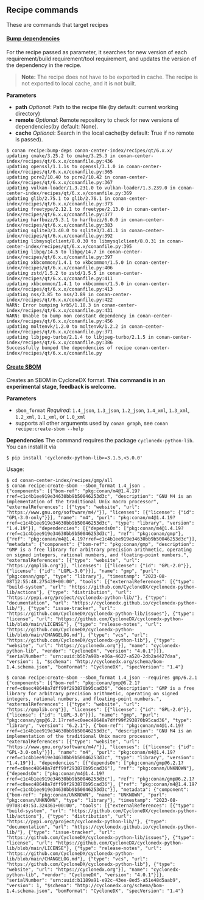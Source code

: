 ## Recipe commands
These are commands that target recipes


#### [Bump dependencies](cmd_bump_deps.py)

For the recipe passed as parameter, it searches for new version of each requirement/build requirement/tool requirement, and updates the version of the dependency in the recipe.

> **Note:** The recipe does not have to be exported in cache.
> The recipe is not exported to local cache, and it is not built.

**Parameters**
- **path** _Optional_: Path to the recipe file (by default: current working directory)
- **remote** _Optional_: Remote repository to check for new versions of dependencies(by default: None).
- **cache** _Optional_: Search in the local cache(by default: True if no remote is passed).

```
$ conan recipe:bump-deps conan-center-index/recipes/qt/6.x.x/
updating cmake/3.25.2 to cmake/3.25.3 in conan-center-index/recipes/qt/6.x.x/conanfile.py:436
updating openssl/1.1.1s to openssl/3.1.0 in conan-center-index/recipes/qt/6.x.x/conanfile.py:365
updating pcre2/10.40 to pcre2/10.42 in conan-center-index/recipes/qt/6.x.x/conanfile.py:367
updating vulkan-loader/1.3.231.0 to vulkan-loader/1.3.239.0 in conan-center-index/recipes/qt/6.x.x/conanfile.py:369
updating glib/2.75.1 to glib/2.76.1 in conan-center-index/recipes/qt/6.x.x/conanfile.py:373
updating freetype/2.12.1 to freetype/2.13.0 in conan-center-index/recipes/qt/6.x.x/conanfile.py:377
updating harfbuzz/5.3.1 to harfbuzz/6.0.0 in conan-center-index/recipes/qt/6.x.x/conanfile.py:383
updating sqlite3/3.40.0 to sqlite3/3.41.1 in conan-center-index/recipes/qt/6.x.x/conanfile.py:392
updating libmysqlclient/8.0.30 to libmysqlclient/8.0.31 in conan-center-index/recipes/qt/6.x.x/conanfile.py:395
updating libpq/14.5 to libpq/14.7 in conan-center-index/recipes/qt/6.x.x/conanfile.py:397
updating xkbcommon/1.4.1 to xkbcommon/1.5.0 in conan-center-index/recipes/qt/6.x.x/conanfile.py:406
updating zstd/1.5.2 to zstd/1.5.5 in conan-center-index/recipes/qt/6.x.x/conanfile.py:411
updating xkbcommon/1.4.1 to xkbcommon/1.5.0 in conan-center-index/recipes/qt/6.x.x/conanfile.py:413
updating nss/3.85 to nss/3.89 in conan-center-index/recipes/qt/6.x.x/conanfile.py:422
WARN: Error bumping krb5/1.18.3 in conan-center-index/recipes/qt/6.x.x/conanfile.py:431
WARN: Unable to bump non constant dependency in conan-center-index/recipes/qt/6.x.x/conanfile.py:456
updating moltenvk/1.2.0 to moltenvk/1.2.2 in conan-center-index/recipes/qt/6.x.x/conanfile.py:371
updating libjpeg-turbo/2.1.4 to libjpeg-turbo/2.1.5 in conan-center-index/recipes/qt/6.x.x/conanfile.py:386
Successfully bumped the dependencies of recipe conan-center-index/recipes/qt/6.x.x/conanfile.py
```

#### [Create SBOM](cmd_create_sbom.py)

Creates an SBOM in CycloneDX format.
**This command is in an experimental stage, feedback is welcome.**

**Parameters**
* `sbom_format` _Required_:  `1.4_json`, `1.3_json`, `1.2_json`, `1.4_xml`, `1.3_xml`, `1.2_xml`, `1.1_xml`, or `1.0_xml`
* supports all other arguments used by `conan graph`, see `conan recipe:create-sbom --help`

**Dependencies**
The command requires the package `cyclonedx-python-lib`.
You can install it via
<!-- keep in sync with the error message that asks for requirements/dependencies in `cmd_create_sbom.py` -->
```shellSession
$ pip install 'cyclonedx-python-lib>=3.1.5,<5.0.0'
```

Usage:

```shellSession
$ cd conan-center-index/recipes/gmp/all
$ conan recipe:create-sbom --sbom_format 1.4_json .
{"components": [{"bom-ref": "pkg:conan/m4@1.4.19?rref=c1c4b1ee919e34630bb9b50046253d3c", "description": "GNU M4 is an implementation of the traditional Unix macro processor", "externalReferences": [{"type": "website", "url": "https://www.gnu.org/software/m4/"}], "licenses": [{"license": {"id": "GPL-3.0-only"}}], "name": "m4", "purl": "pkg:conan/m4@1.4.19?rref=c1c4b1ee919e34630bb9b50046253d3c", "type": "library", "version": "1.4.19"}], "dependencies": [{"dependsOn": ["pkg:conan/m4@1.4.19?rref=c1c4b1ee919e34630bb9b50046253d3c"], "ref": "pkg:conan/gmp"}, {"ref": "pkg:conan/m4@1.4.19?rref=c1c4b1ee919e34630bb9b50046253d3c"}], "metadata": {"component": {"bom-ref": "pkg:conan/gmp", "description": "GMP is a free library for arbitrary precision arithmetic, operating on signed integers, rational numbers, and floating-point numbers.", "externalReferences": [{"type": "website", "url": "https://gmplib.org"}], "licenses": [{"license": {"id": "GPL-2.0"}}, {"license": {"id": "LGPL-3.0"}}], "name": "gmp", "purl": "pkg:conan/gmp", "type": "library"}, "timestamp": "2023-08-08T12:55:48.275439+00:00", "tools": [{"externalReferences": [{"type": "build-system", "url": "https://github.com/CycloneDX/cyclonedx-python-lib/actions"}, {"type": "distribution", "url": "https://pypi.org/project/cyclonedx-python-lib/"}, {"type": "documentation", "url": "https://cyclonedx.github.io/cyclonedx-python-lib/"}, {"type": "issue-tracker", "url": "https://github.com/CycloneDX/cyclonedx-python-lib/issues"}, {"type": "license", "url": "https://github.com/CycloneDX/cyclonedx-python-lib/blob/main/LICENSE"}, {"type": "release-notes", "url": "https://github.com/CycloneDX/cyclonedx-python-lib/blob/main/CHANGELOG.md"}, {"type": "vcs", "url": "https://github.com/CycloneDX/cyclonedx-python-lib"}, {"type": "website", "url": "https://cyclonedx.org"}], "name": "cyclonedx-python-lib", "vendor": "CycloneDX", "version": "4.0.1"}]}, "serialNumber": "urn:uuid:b5b7a98b-e06a-4627-a520-2db2a4427daa", "version": 1, "$schema": "http://cyclonedx.org/schema/bom-1.4.schema.json", "bomFormat": "CycloneDX", "specVersion": "1.4"}
```

```shellSession
$ conan recipe:create-sbom --sbom_format 1.4_json --requires gmp/6.2.1
{"components": [{"bom-ref": "pkg:conan/gmp@6.2.1?rref=c0aec48648a7dff99f293870b95cad36", "description": "GMP is a free library for arbitrary precision arithmetic, operating on signed integers, rational numbers, and floating-point numbers.", "externalReferences": [{"type": "website", "url": "https://gmplib.org"}], "licenses": [{"license": {"id": "GPL-2.0"}}, {"license": {"id": "LGPL-3.0"}}], "name": "gmp", "purl": "pkg:conan/gmp@6.2.1?rref=c0aec48648a7dff99f293870b95cad36", "type": "library", "version": "6.2.1"}, {"bom-ref": "pkg:conan/m4@1.4.19?rref=c1c4b1ee919e34630bb9b50046253d3c", "description": "GNU M4 is an implementation of the traditional Unix macro processor", "externalReferences": [{"type": "website", "url": "https://www.gnu.org/software/m4/"}], "licenses": [{"license": {"id": "GPL-3.0-only"}}], "name": "m4", "purl": "pkg:conan/m4@1.4.19?rref=c1c4b1ee919e34630bb9b50046253d3c", "type": "library", "version": "1.4.19"}], "dependencies": [{"dependsOn": ["pkg:conan/gmp@6.2.1?rref=c0aec48648a7dff99f293870b95cad36"], "ref": "pkg:conan/UNKNOWN"}, {"dependsOn": ["pkg:conan/m4@1.4.19?rref=c1c4b1ee919e34630bb9b50046253d3c"], "ref": "pkg:conan/gmp@6.2.1?rref=c0aec48648a7dff99f293870b95cad36"}, {"ref": "pkg:conan/m4@1.4.19?rref=c1c4b1ee919e34630bb9b50046253d3c"}], "metadata": {"component": {"bom-ref": "pkg:conan/UNKNOWN", "name": "UNKNOWN", "purl": "pkg:conan/UNKNOWN", "type": "library"}, "timestamp": "2023-08-09T08:49:53.324361+00:00", "tools": [{"externalReferences": [{"type": "build-system", "url": "https://github.com/CycloneDX/cyclonedx-python-lib/actions"}, {"type": "distribution", "url": "https://pypi.org/project/cyclonedx-python-lib/"}, {"type": "documentation", "url": "https://cyclonedx.github.io/cyclonedx-python-lib/"}, {"type": "issue-tracker", "url": "https://github.com/CycloneDX/cyclonedx-python-lib/issues"}, {"type": "license", "url": "https://github.com/CycloneDX/cyclonedx-python-lib/blob/main/LICENSE"}, {"type": "release-notes", "url": "https://github.com/CycloneDX/cyclonedx-python-lib/blob/main/CHANGELOG.md"}, {"type": "vcs", "url": "https://github.com/CycloneDX/cyclonedx-python-lib"}, {"type": "website", "url": "https://cyclonedx.org"}], "name": "cyclonedx-python-lib", "vendor": "CycloneDX", "version": "4.0.1"}]}, "serialNumber": "urn:uuid:b1189a91-e92c-43ee-8ed5-a51e48d5aab9", "version": 1, "$schema": "http://cyclonedx.org/schema/bom-1.4.schema.json", "bomFormat": "CycloneDX", "specVersion": "1.4"}
```
